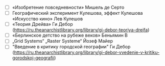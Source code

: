 - [ ] «Изобретение повседневности» Мишель де Серто
- [ ] Географический эксперимент Кулешова, эффект Кулешова «Искусство кино» Лев Кулешов
- [ ] «Теория Дрейва» Ги Дебор (https://ru.theanarchistlibrary.org/library/gi-debor-teoriya-drejfa)
- [ ] «Берлинское детство на рубеже веков» Беньямин В
- [ ] „Grid Systems“ „Raster Systeme“ Йозеф Майер
- [ ] "Введение в критику городской географии" Ги Дебор (https://ru.theanarchistlibrary.org/library/gi-debor-vvedenie-v-kritiku-gorodskoj-geografii)
